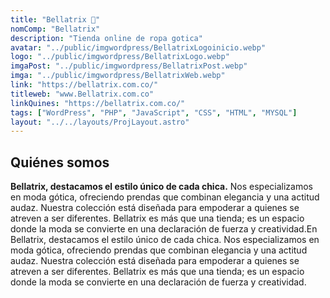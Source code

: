 ```yaml
---
title: "Bellatrix 🦇"
nomComp: "Bellatrix"
description: "Tienda online de ropa gotica"
avatar: "../public/imgwordpress/BellatrixLogoinicio.webp"
logo: "../public/imgwordpress/BellatrixLogo.webp"
imgaPost: "../public/imgwordpress/BellatrixPost.webp"
imga: "../public/imgwordpress/BellatrixWeb.webp"
link: "https://bellatrix.com.co/"
titleweb: "www.Bellatrix.com.co"
linkQuines: "https://bellatrix.com.co/"
tags: ["WordPress", "PHP", "JavaScript", "CSS", "HTML", "MYSQL"]
layout: "../../layouts/ProjLayout.astro"
---
```


## Quiénes somos

**Bellatrix, destacamos el estilo único de cada chica.** Nos especializamos en moda gótica, ofreciendo prendas que combinan elegancia y una actitud audaz. Nuestra colección está diseñada para empoderar a quienes se atreven a ser diferentes. Bellatrix es más que una tienda; es un espacio donde la moda se convierte en una declaración de fuerza y creatividad.En Bellatrix, destacamos el estilo único de cada chica. Nos especializamos en moda gótica, ofreciendo prendas que combinan elegancia y una actitud audaz. Nuestra colección está diseñada para empoderar a quienes se atreven a ser diferentes. Bellatrix es más que una tienda; es un espacio donde la moda se convierte en una declaración de fuerza y creatividad.
